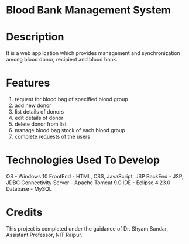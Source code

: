 # Blood Bank Management System
 
 # Description
 
 It is a web application which provides management and synchronization among blood donor, recipient and blood bank.
 
 
 
 # Features
 
 1. request for blood bag of specified blood group
 2. add new donor
 3. list details of donors
 4. edit details of donor
 5. delete donor from list
 6. manage blood bag stock of each blood group
 7. complete requests of the users
 
 
 
 # Technologies Used To Develop
 
 OS		    -	Windows 10
 FrontEnd 	- 	HTML, CSS, JavaScript, JSP
 BackEnd	- 	JSP, JDBC Connectivity
 Server 	- 	Apache Tomcat 9.0
 IDE 		- 	Eclipse 4.23.0
 Database 	- 	MySQL
 
 
 
 # Credits
 
 This project is completed under the guidance of Dr. Shyam Sundar, Assistant Professor, NIT Raipur.
